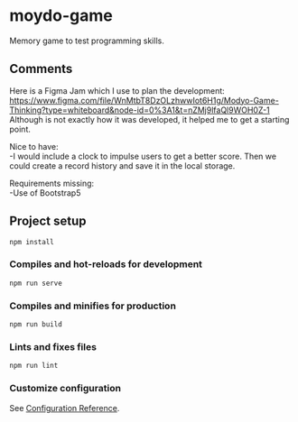 # moydo-game
Memory game to test programming skills.
## Comments
Here is a Figma Jam which I use to plan the development:<br>
https://www.figma.com/file/WnMtbT8DzOLzhwwIot6H1g/Modyo-Game-Thinking?type=whiteboard&node-id=0%3A1&t=nZMj9lfaQl9WOH0Z-1 <br>
Although is not exactly how it was developed, it helped me to get a starting point.

Nice to have:<br>
-I would include a clock to impulse users to get a better score. Then we could create a record history and save it in the local storage.

Requirements missing: <br>
-Use of Bootstrap5


## Project setup
```
npm install
```

### Compiles and hot-reloads for development
```
npm run serve
```

### Compiles and minifies for production
```
npm run build
```

### Lints and fixes files
```
npm run lint
```

### Customize configuration
See [Configuration Reference](https://cli.vuejs.org/config/).

